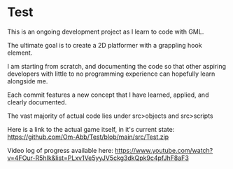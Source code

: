 # Test
This is an ongoing development project as I learn to code with GML. 

The ultimate goal is to create a 2D platformer with a grappling hook element.

I am starting from scratch, and documenting the code so that other aspiring developers with little to no programming experience can hopefully learn alongside me.

Each commit features a new concept that I have learned, applied, and clearly documented. 

The vast majority of actual code lies under src>objects and src>scripts

Here is a link to the actual game itself, in it's current state: https://github.com/Om-Abb/Test/blob/main/src/Test.zip

Video log of progress available here: https://www.youtube.com/watch?v=4FOur-R5hIk&list=PLxv1Ve5yyJV5ckg3dkQpk9c4pfJhF8aF3


